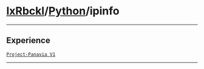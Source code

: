 # [lxRbckl](https://github.com/lxRbckl/lxRbckl/tree/main)/[Python](https://github.com/lxRbckl/lxRbckl/tree/main/Python)/ipinfo

---

## Experience
[`Project-Panavia V1`](https://github.com/lxRbckl/Project-Panavia/blob/V1/README.md)

---
